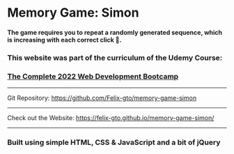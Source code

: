 # Memory Game: Simon

#### The game requires you to repeat a randomly generated sequence, which is increasing with each correct click 🙂.
### This website was part of the curriculum of the Udemy Course:  
### [The Complete 2022 Web Development Bootcamp](https://www.udemy.com/course/the-complete-web-development-bootcamp/) 

---

Git Repository: <https://github.com/Felix-gto/memory-game-simon>

---

Check out the Website: <https://felix-gto.github.io/memory-game-simon/>

---

### Built using simple HTML, CSS & JavaScript and a bit of jQuery